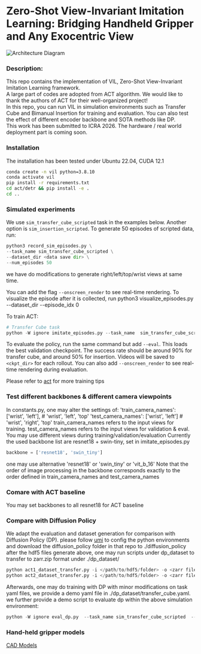 # Zero-Shot View-Invariant Imitation Learning: Bridging Handheld Gripper and Any Exocentric View
![Architecture Diagram](sources/overall.png "System Overview")
### Description: 
This repo contains the implementation of VIL, Zero-Shot View-Invariant Imitation Learning framework.<br>
A large part of codes are adopted from ACT algorithm. We would like to thank the authors of ACT for their well-organized project!<br>
In this repo, you can run VIL in simulation environments such as Transfer Cube and Bimanual Insertion for training and evaluation. You can also test the effect of different encoder backbone and SOTA methods like DP. <br>
This work has been submitted to ICRA 2026. The hardware / real world deployment part is coming soon.

### Installation
The installation has been tested under Ubuntu 22.04, CUDA 12.1
```bash
conda create -n vil python=3.8.10
conda activate vil
pip install -r requirements.txt
cd act/detr && pip install -e .
cd ..
```
### Simulated experiments
We use ``sim_transfer_cube_scripted`` task in the examples below. Another option is ``sim_insertion_scripted``.
To generate 50 episodes of scripted data, run:
```python
python3 record_sim_episodes.py \
--task_name sim_transfer_cube_scripted \
--dataset_dir <data save dir> \
--num_episodes 50
```
we have do modifications to generate right/left/top/wrist views at same time.

You can add the flag ``--onscreen_render`` to see real-time rendering.
To visualize the episode after it is collected, run
    python3 visualize_episodes.py --dataset_dir <data save dir> --episode_idx 0

To train ACT:
```python
# Transfer Cube task
python -W ignore imitate_episodes.py --task_name  sim_transfer_cube_scripted --ckpt_dir <./ckpt_save_path> --policy_class ACT --kl_weight 10 --chunk_size 100 --hidden_dim 512 --batch_size 16 --dim_feedforward 3200 --num_epochs 2000  --lr 1e-5 --seed 0
```
To evaluate the policy, run the same command but add ``--eval``. This loads the best validation checkpoint.
The success rate should be around 90% for transfer cube, and around 50% for insertion.
Videos will be saved to ``<ckpt_dir>`` for each rollout.
You can also add ``--onscreen_render`` to see real-time rendering during evaluation.

Please refer to [act](https://github.com/tonyzhaozh/act) for more training tips

### Test different backbones & different camera viewpoints
In constants.py, one may alter the settings of:
        'train_camera_names': ['wrist', 'left'], # 'wrist', 'left', 'top'
        'test_camera_names': ['wrist', 'left'] # 'wrist', 'right', 'top'
train_camera_names refers to the input views for training. test_camera_names refers to the input views for validation & eval. You may use different views during training/validation/evaluation
Currently the used backbone list are resnet18 + swin-tiny, set in imitate_episodes.py 
```python
backbone = ['resnet18', 'swin_tiny']
```
one may use alternative 'resnet18' or 'swin_tiny' or 'vit_b_16'
Note that the order of image processing in the backbone corresponds exactly to the order defined in train_camera_names and test_camera_names
### Comare with ACT baseline
You may set backbones to all resnet18 for ACT baseline
### Compare with Diffusion Policy
We adapt the evaluation and dataset generation for comparison with Diffusion Policy (DP).
please follow [umi](https://github.com/real-stanford/universal_manipulation_interface) to config the python environments and download the diffusion_policy folder in that repo to ./diffusion_policy
after the hdf5 files generate above, one may run scripts under dp_dataset to transfer to zarr.zip format under ./dp_dataset/ 
```python
python act1_dataset_transfer.py -i </path/to/hdf5/folder> -o <zarr file_name1> # for cube transfer
python act2_dataset_transfer.py -i </path/to/hdf5/folder> -o <zarr file_name2> # for insertion
```
Afterwards, one may do training with DP with minor modifications on task yaml files, we provide a demo yaml file in ./dp_dataset/transfer_cube.yaml.
we further provide a demo script to evaluate dp within the above simulation environment:
```python
python -W ignore eval_dp.py  --task_name sim_transfer_cube_scripted  --ckpt_dir /path/to/<some_dp_ckpt>.ckpt    --normalizer_path /path/to/dp/normalizer.pkl --policy_class DP --seed 0 --eval
```
### Hand-held gripper models
[CAD Models](https://drive.google.com/drive/folders/15jRhqiBxu612BTisAuTE6C8DEEFC9AZC?usp=drive_link)

<!-- ### Data acquisition & processing
comming soon -->

<!-- ### Training & Eval demos
comming soon -->
